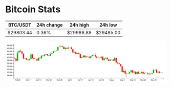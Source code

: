 # Bitcoin Stats

BTC/USDT|24h change|24h high|24h low|
|---|---|---|---|
|$29803.44|0.36%|$29988.88|$29485.00|

<img src="./chart.svg">
